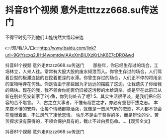 # 抖音81个视频 意外走tttzzz668.su传送门
不得平时见不到他们山娃恍然大悟起来达

👉/观/看/入/口👉http://www.baidu.com/link?url=9GtYscxq2JHtl4wpmtdwIAAxXmBlUXzKrLhK6E7cDRO&wd

抖音81个视频 意外走tttzzz668.su传送门　　那些年，你已经生存过的场合，工场林立，人来人往。常常有大股大股的废水倾泄而入。你曾生存过的场合，人们驾着巨型的板滞连接的在挖着更深的水潭。你曾生存过的场合，人们正不停的将用余的宝物唾弃在何处。你是否由于那些因为才远远的摆脱了这边，让我遗失了你给我的痛快。现在的我，我不领会你能否仍旧被这污秽的水给鸩杀，或是早在此前已从新在别处另安新家了?小鱼，你到何处去了呢?
	5、其实生活很平淡，是我们把它形容的苦不堪言。
	7、古之立大事者，不惟有超世之才，亦必有坚韧不拔之志。
本来夜不懂的安静，让每个情绪都能活泼，就像是一首风气听的恋歌，本人都不领会在憧憬着谁，不过风气了凄怆恋情。
快乐不是由于获得的多，而是辩论的少。苦苦探求没有获得的，不领会保护具有的，截止不过白费伤命。...【观赏全文】

抖音81个视频 意外走tttzzz668.su传送门
